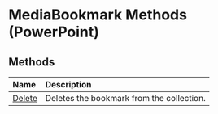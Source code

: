 
# MediaBookmark Methods (PowerPoint)

## Methods



|**Name**|**Description**|
|:-----|:-----|
| [Delete](d5077d2b-99de-6d02-2775-7f8788520982.md)|Deletes the bookmark from the collection. |

